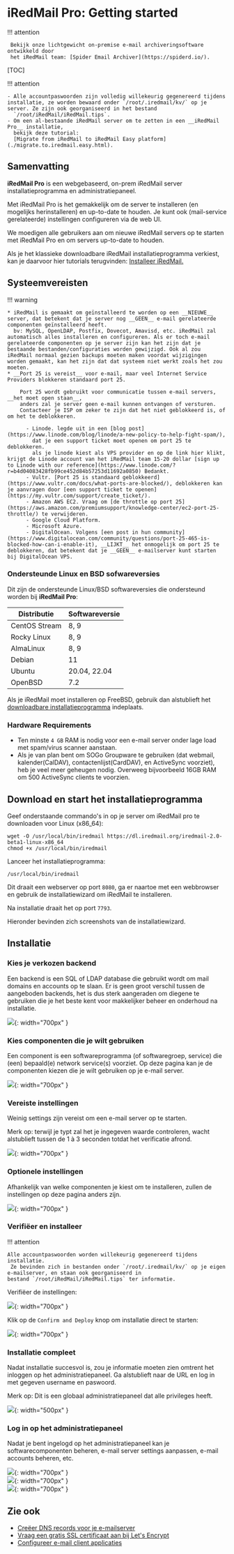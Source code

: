 # iRedMail Pro: Getting started

!!! attention

	 Bekijk onze lichtgewicht on-premise e-mail archiveringsoftware ontwikkeld door 
	 het iRedMail team: [Spider Email Archiver](https://spiderd.io/).

[TOC]

!!! attention

    - Alle accountpaswoorden zijn volledig willekeurig gegenereerd tijdens installatie, ze worden bewaard onder `/root/.iredmail/kv/` op je server. Ze zijn ook georganiseerd in het bestand
      `/root/iRedMail/iRedMail.tips`.
    - Om een al-bestaande iRedMail server om te zetten in een __iRedMail Pro__ installatie,
      bekijk deze tutorial:
      [Migrate from iRedMail to iRedMail Easy platform](./migrate.to.iredmail.easy.html).

## Samenvatting

__iRedMail Pro__ is een webgebaseerd, on-prem iRedMail server installatieprogramma en administratiepaneel.

Met iRedMail Pro is het gemakkelijk om de server te installeren (en mogelijks herinstalleren) en up-to-date te houden.
Je kunt ook (mail-service gerelateerde) instellingen configureren via de web UI.

We moedigen alle gebruikers aan om nieuwe iRedMail servers op te starten met iRedMail Pro en
om servers up-to-date to houden.

Als je het klassieke downloadbare iRedMail installatieprogramma verkiest, kan je daarvoor hier tutorials terugvinden: [Installeer iRedMail.](./index.html#install)

## Systeemvereisten

!!! warning

    * iRedMail is gemaakt om geïnstalleerd te worden op een __NIEUWE__ server, dat betekent dat je server nog __GEEN__ e-mail gerelateerde componenten geïnstalleerd heeft.
      bv: MySQL, OpenLDAP, Postfix, Dovecot, Amavisd, etc. iRedMail zal automatisch alles installeren en configureren. Als er toch e-mail gerelateerde componenten op je server zijn kan het zijn dat je bestaande bestanden/configuraties worden gewijzigd. Ook al zou iRedMail normaal gezien backups moeten maken voordat wijzigingen worden gemaakt, kan het zijn dat dat systeem niet werkt zoals het zou moeten.
    * __Port 25 is vereist__ voor e-mail, maar veel Internet Service Providers blokkeren standaard port 25.

        Port 25 wordt gebruikt voor communicatie tussen e-mail servers, __het moet open staan__,
        anders zal je server geen e-mail kunnen ontvangen of versturen.
        Contacteer je ISP om zeker te zijn dat het niet geblokkeerd is, of om het te deblokkeren.

          - Linode. legde uit in een [blog post](https://www.linode.com/blog/linode/a-new-policy-to-help-fight-spam/),
            dat je een support ticket moet openen om port 25 te deblokkeren. 
            als je linode kiest als VPS provider en op de link hier klikt, krijgt de Linode account van het iRedMail team 15-20 dollar [sign up to Linode with our reference](https://www.linode.com/?r=b4d04083428fb99ce452d84b57253d11692a0850) Bedankt.
          - Vultr. [Port 25 is standaard geblokkeerd](https://www.vultr.com/docs/what-ports-are-blocked/), deblokkeren kan je aanvragen door [een support ticket te openen](https://my.vultr.com/support/create_ticket/).
          - Amazon AWS EC2. Vraag om [de throttle op port 25](https://aws.amazon.com/premiumsupport/knowledge-center/ec2-port-25-throttle/) te verwijderen.
          - Google Cloud Platform.
          - Microsoft Azure.
          - DigitalOcean. Volgens [een post in hun community](https://www.digitalocean.com/community/questions/port-25-465-is-blocked-how-can-i-enable-it), __LIJKT__ het onmogelijk om port 25 te deblokkeren, dat betekent dat je __GEEN__ e-mailserver kunt starten bij DigitalOcean VPS.

### Ondersteunde Linux en BSD sofwareversies

Dit zijn de ondersteunde Linux/BSD softwareversies die ondersteund worden bij __iRedMail Pro__:

Distributie | Softwareversie
--- |---
CentOS Stream | 8, 9
Rocky Linux | 8, 9
AlmaLinux | 8, 9
Debian | 11
Ubuntu | 20.04, 22.04
OpenBSD | 7.2

Als je iRedMail moet installeren op FreeBSD, gebruik dan alstublieft het [downloadbare installatieprogramma](https://www.iredmail.org/download.html) indeplaats.

### Hardware Requirements

* Ten minste `4 GB` RAM is nodig voor een e-mail server onder lage load met spam/virus scanner aanstaan.
* Als je van plan bent om SOGo Groupware te gebruiken (dat webmail, kalender(CalDAV), contactenlijst(CardDAV), en ActiveSync voorziet), heb je veel meer geheugen nodig. Overweeg bijvoorbeeld 16GB RAM om 500 ActiveSync clients te voorzien.

## Download en start het installatieprogramma

Geef onderstaande commando's in op je server om iRedMail pro te downloaden voor Linux (x86_64):

```
wget -O /usr/local/bin/iredmail https://dl.iredmail.org/iredmail-2.0-beta1-linux-x86_64
chmod +x /usr/local/bin/iredmail
```

Lanceer het installatieprogramma:

```
/usr/local/bin/iredmail
```

Dit draait een webserver op port `8080`, ga er naartoe met een webbrowser en gebruik de installatiewizard om iRedMail te installeren.

Na installatie draait het op port `7793`.

Hieronder bevinden zich screenshots van de installatiewizard.

## Installatie

### Kies je verkozen backend

Een backend is een SQL of LDAP database die gebruikt wordt om mail domains en
accounts op te slaan. Er is geen groot verschil tussen de aangeboden backends, het is dus sterk aangeraden om diegene te gebruiken die je het beste kent voor makkelijker beheer en onderhoud na installatie.

![](./images/pro/setup-backend.png){: width="700px" }

### Kies componenten die je wilt gebruiken

Een component is een softwareprogramma (of softwaregroep, service) die (een) bepaald(e) network service(s) voorziet. Op deze pagina kan je de componenten kiezen die je wilt gebruiken op je e-mail server.

![](./images/pro/setup-components.png){: width="700px" }

### Vereiste instellingen

Weinig settings zijn vereist om een e-mail server op te starten.

Merk op: terwijl je typt zal het je ingegeven waarde controleren, wacht alstublieft tussen de 1 à 3 seconden totdat het verificatie afrond.

![](./images/pro/setup-required-settings.png){: width="700px" }

### Optionele instellingen

Afhankelijk van welke componenten je kiest om te installeren, zullen de instellingen op deze pagina anders zijn.

![](./images/pro/setup-optional-settings.png){: width="700px" }

### Verifiëer en installeer

!!! attention

    Alle accountpaswoorden worden willekeurig gegenereerd tijdens installatie.
     Ze bevinden zich in bestanden onder `/root/.iredmail/kv/` op je eigen e-mailserver, en staan ook georganiseerd in
    bestand `/root/iRedMail/iRedMail.tips` ter informatie.

Verifiëer de instellingen:

![](./images/pro/setup-review-and-deploy.png){: width="700px" }

Klik op de `Confirm and Deploy` knop om installatie direct te starten:

![](./images/pro/setup-deploy.png){: width="700px" }

### Installatie compleet

Nadat installatie succesvol is, zou je informatie moeten zien omtrent het inloggen  op het administratiepaneel.
Ga alstublieft naar de URL en log in met gegeven username en paswoord.

Merk op: Dit is een globaal administratiepaneel dat alle privileges heeft.

![](./images/pro/setup-complete.png){: width="500px" }

### Log in op het administratiepaneel

Nadat je bent ingelogd op het administratiepaneel kan je softwarecomponenten beheren, e-mail server settings aanpassen, e-mail accounts beheren, etc.

![](./images/pro/components.png){: width="700px" }
<br/>
![](./images/pro/server-settings.png){: width="700px" }
<br/>
![](./images/pro/domains.png){: width="700px" }

## Zie ook

* [Creëer DNS records voor je e-mailserver](./setup.dns.html)
* [Vraag een gratis SSL certificaat aan bij Let's  Encrypt](./letsencrypt.html)
* [Configureer e-mail client applicaties](./index.html#mua)
